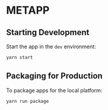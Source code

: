 # METAPP

## Starting Development

Start the app in the `dev` environment:

```bash
yarn start
```

## Packaging for Production

To package apps for the local platform:

```bash
yarn run package
```

